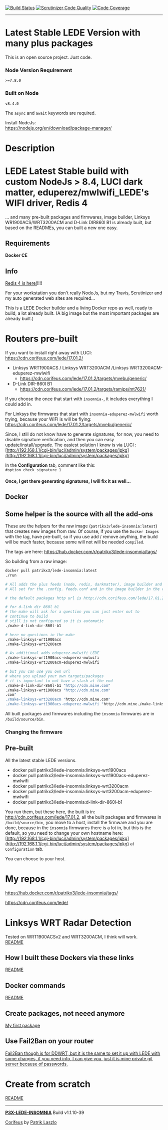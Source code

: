 [//]: #@corifeus-header

  [![Build Status](https://travis-ci.org/patrikx3/lede-insomnia.svg?branch=master)](https://travis-ci.org/patrikx3/lede-insomnia)  [![Scrutinizer Code Quality](https://scrutinizer-ci.com/g/patrikx3/lede-insomnia/badges/quality-score.png?b=master)](https://scrutinizer-ci.com/g/patrikx3/lede-insomnia/?branch=master)  [![Code Coverage](https://scrutinizer-ci.com/g/patrikx3/lede-insomnia/badges/coverage.png?b=master)](https://scrutinizer-ci.com/g/patrikx3/lede-insomnia/?branch=master) 

---

 
# Latest Stable LEDE Version with many plus packages

This is an open source project. Just code.

### Node Version Requirement 
``` 
>=7.8.0 
```  
   
### Built on Node 
``` 
v8.4.0
```   
   
The ```async``` and ```await``` keywords are required.

Install NodeJs:    
https://nodejs.org/en/download/package-manager/    

# Description  

                        
[//]: #@corifeus-header:end

# LEDE Latest Stable build with custom NodeJs > 8.4, LUCI dark matter, eduperez/mwlwifi_LEDE's WIFI driver, Redis 4

... and many pre-built packages and firmwares, image builder, Linksys WR1900ACS/WRT3200ACM and D-Link DIR860l B1 is already built, but based on the READMEs, you can built a new one easy.  

## Requirements

**Docker CE**

## Info

[Redis 4 is here!](https://cdn.corifeus.com/lede/17.01.2/packages/arm_cortex-a9_vfpv3/redis/)!!!!

For your workstation you don't really NodeJs, but my Travis, Scrutinizer and my auto generated web sites are required...   
   
This is a LEDE Docker builder and a living Docker repo as well, ready to build, a lot already built.
(A big image but the most important packages are already built.)  

# Routers pre-built

If you want to install right away with LUCI:
https://cdn.corifeus.com/lede/17.01.2/

* Linksys WRT1900ACS / Linksys WRT3200ACM /Linksys WRT3200ACM-eduperez-mwlwifi
  * https://cdn.corifeus.com/lede/17.01.2/targets/mvebu/generic/
* D-Link DIR-860l B1
  * https://cdn.corifeus.com/lede/17.01.2/targets/ramips/mt7621/

If you choose the once that start with ```insomnia-```, it includes everything I could add in.


For Linksys the firmwares that start with ```insomnia-eduperez-mwlwifi``` worth trying, because your WIFI is will be flying:
https://cdn.corifeus.com/lede/17.01.2/targets/mvebu/generic/

Since, I still do not know have to generate signatures, for now, you need to disable signature verification, and then you can easy update/install/upgrade. The easiest solution I know is via LUCI :  
[http://192.168.1.1/cgi-bin/luci/admin/system/packages/ipkg](http://192.168.1.1/cgi-bin/luci/admin/system/packages/ipkg)    
  
In the **Configuration** tab, comment like this:  
```#option check_signature 1```
  
#### Once, I get there generating signatures, I will fix it as well...

## Docker

## Some helper is the source with all the add-ons
These are the helpers for the raw image (```patrikx3/lede-insomnia:latest```) that creates new images from raw. Of course, if you use the ```Docker Images``` with the tag, have pre-built, so if you use add / remove anything, the build will be much faster, because some will not will be needed ```compiled```.  

The tags are here:
https://hub.docker.com/r/patrikx3/lede-insomnia/tags/  
    
So building from a raw image:
```bash
docker pull patrikx3/lede-insomnia:latest
./run

# All adds the plus feeds (node, redis, darkmatter), image builder and node, redis 4, fixes Apache builder
# All set for the .config. feeds.conf and in the image builder in the repositories.confg

# the default packages http url is http://cdn.corifeus.com/lede/17.01.2

# for d-link dir 860l b1
# the make will ask for a question you can just enter out to 
# continue to build
# still is not configured so it is automatic
./make-d-link-dir-860l-b1

# here no questions in the make
./make-linksys-wrt1900acs
./make-linksys-wrt3200acm

# As additional adds eduperez-mwlwifi_LEDE
./make-linksys-wrt1900acs-eduperez-mwlwifi
./make-linksys-wrt3200acm-eduperez-mwlwifi

# but you can use you own url
# where you upload your own targets/packages
# it is important to not have a slash at the end 
./make-d-link-dir-860l-b1 "http://cdn.mine.com"
./make-linksys-wrt1900acs "http://cdn.mine.com"
.com"
./make-linksys-wrt3200acm "http://cdn.mine.com"
./make-linksys-wrt1900acs-eduperez-mwlwifi "http://cdn.mine./make-linksys-wrt3200acm-eduperez-mwlwifi "http://cdn.mine.com"
```

All built packages and firmwares including the ```insomnia``` firmwares are in ```/build/source/bin```. 

### Changing the firmware 

## Pre-built

All the latest stable LEDE versions.

* docker pull patrikx3/lede-insomnia:linksys-wrt1900acs
* docker pull patrikx3/lede-insomnia:linksys-wrt1900acs-eduperez-mwlwifi
* docker pull patrikx3/lede-insomnia:linksys-wrt3200acm
* docker pull patrikx3/lede-insomnia:linksys-wrt3200acm-eduperez-mwlwifi
* docker pull patrikx3/lede-insomnia:d-link-dir-860l-b1

You run them, but these here, the built is in: http://cdn.corifeus.com/lede/17.01.2, all the built packages and firmwares in ```/build/source/bin```, you move to a host, install the firmware and you are done, because in the ```insomnia``` firmwares there is a lot in, but this is the default, so you need to change your own hostname here:
[http://192.168.1.1/cgi-bin/luci/admin/system/packages/ipkg](http://192.168.1.1/cgi-bin/luci/admin/system/packages/ipkg) at ```Configuration``` tab.

You can choose to your host.  

# My repos    
   
https://hub.docker.com/r/patrikx3/lede-insomnia/tags/

https://cdn.corifeus.com/lede/  

# Linksys WRT Radar Detection
Tested on WRT1900ACSv2 and WRT3200ACM, I think will work.  
[README](linksys-wrt-radar-detection.md)

## How I built these Dockers via these links
[README](links-i-used.md)

## Docker commands
[README](docker-commands.md)

## Create packages, not neeed anymore
[My first package](create-package.md)

## Use Fail2Ban on your router
[Fail2Ban though is for DDWRT, but it is the same to set it up with LEDE with some changes, if you need info, I can give you, just it is mine private git server because of passwords.](fail2ban.md)


# Create from scratch
[README](create-from-scratch.md)


[//]: #@corifeus-footer

---

[**P3X-LEDE-INSOMNIA**](https://pages.corifeus.com/lede-insomnia) Build v1.1.10-39

[Corifeus](http://www.corifeus.com) by [Patrik Laszlo](http://patrikx3.com)

[//]: #@corifeus-footer:end